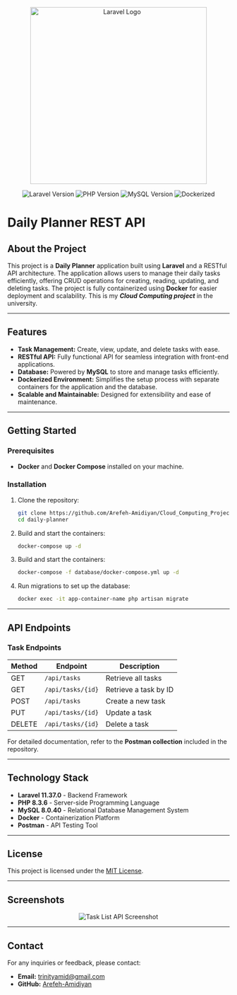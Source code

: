 <p align="center"><a href="https://laravel.com" target="_blank"><img src="https://raw.githubusercontent.com/laravel/art/master/logo-lockup/5%20SVG/2%20CMYK/1%20Full%20Color/laravel-logolockup-cmyk-red.svg" width="400" alt="Laravel Logo"></a></p>

<p align="center">
  <img src="https://img.shields.io/badge/Laravel-11.37.0-red" alt="Laravel Version">
  <img src="https://img.shields.io/badge/PHP-8.3.6-blue" alt="PHP Version">
  <img src="https://img.shields.io/badge/MySQL-8.0.40-orange" alt="MySQL Version">
  <img src="https://img.shields.io/docker/pulls/_/laravel" alt="Dockerized">
</p>

# Daily Planner REST API

## About the Project
This project is a **Daily Planner** application built using **Laravel** and a RESTful API architecture. The application allows users to manage their daily tasks efficiently, offering CRUD operations for creating, reading, updating, and deleting tasks. The project is fully containerized using **Docker** for easier deployment and scalability. This is my ***Cloud Computing project*** in the university.

---

## Features
- **Task Management:** Create, view, update, and delete tasks with ease.
- **RESTful API:** Fully functional API for seamless integration with front-end applications.
- **Database:** Powered by **MySQL** to store and manage tasks efficiently.
- **Dockerized Environment:** Simplifies the setup process with separate containers for the application and the database.
- **Scalable and Maintainable:** Designed for extensibility and ease of maintenance.

---

## Getting Started

### Prerequisites
- **Docker** and **Docker Compose** installed on your machine.

### Installation
1. Clone the repository:
   ```bash
   git clone https://github.com/Arefeh-Amidiyan/Cloud_Computing_Project.git
   cd daily-planner
   ```
2. Build and start the containers:
   ```bash
   docker-compose up -d
   ```
3. Build and start the containers:
   ```bash
   docker-compose -f database/docker-compose.yml up -d
   ```
4. Run migrations to set up the database:
   ```bash
   docker exec -it app-container-name php artisan migrate
   ```

---

## API Endpoints

### Task Endpoints
| Method | Endpoint           | Description           |
|--------|--------------------|-----------------------|
| GET    | `/api/tasks`       | Retrieve all tasks    |
| GET    | `/api/tasks/{id}`  | Retrieve a task by ID |
| POST   | `/api/tasks`       | Create a new task     |
| PUT    | `/api/tasks/{id}`  | Update a task         |
| DELETE | `/api/tasks/{id}`  | Delete a task         |

For detailed documentation, refer to the **Postman collection** included in the repository.

---

## Technology Stack
- **Laravel 11.37.0** - Backend Framework
- **PHP 8.3.6** - Server-side Programming Language
- **MySQL 8.0.40** - Relational Database Management System
- **Docker** - Containerization Platform
- **Postman** - API Testing Tool

---

## License
This project is licensed under the [MIT License](https://opensource.org/licenses/MIT).

---

## Screenshots
<p align="center">
  <img src="https://via.placeholder.com/600x300.png?text=Task+List+API" alt="Task List API Screenshot">
</p>

---

## Contact
For any inquiries or feedback, please contact:
- **Email:** trinityamid@gmail.com
- **GitHub:** [Arefeh-Amidiyan](https://github.com/Arefeh-Amidiyan)
